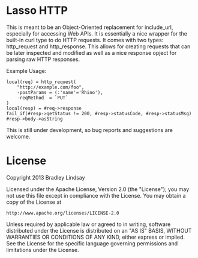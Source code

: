 # Lasso HTTP

This is meant to be an Object-Oriented replacement for include_url, especially
for accessing Web APIs. It is essentially a nice wrapper for the built-in curl
type to do HTTP requests. It comes with two types: http_request and
http_response. This allows for creating requests that can be later inspected
and modified as well as a nice response opject for parsing raw HTTP responses.

Example Usage:

    local(req) = http_request(
        "http://example.com/foo",
        -postParams = (:'name'='Rhino'),
        -reqMethod  = `PUT`
    )
    local(resp) = #req->response
    fail_if(#resp->getStatus != 200, #resp->statusCode, #resp->statusMsg)
    #resp->body->asString

This is still under development, so bug reports and suggestions are welcome.


# License

Copyright 2013 Bradley Lindsay

Licensed under the Apache License, Version 2.0 (the "License");
you may not use this file except in compliance with the License.
You may obtain a copy of the License at

    http://www.apache.org/licenses/LICENSE-2.0

Unless required by applicable law or agreed to in writing, software
distributed under the License is distributed on an "AS IS" BASIS,
WITHOUT WARRANTIES OR CONDITIONS OF ANY KIND, either express or implied.
See the License for the specific language governing permissions and
limitations under the License.